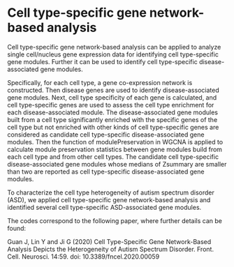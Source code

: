 # Cell type-specific gene network-based analysis

Cell type-specific gene network-based analysis can be applied to analyze single cell/nucleus gene expression data for identifying cell type-specific gene modules. Further it can be used to identify cell type-specific disease-associated gene modules.

Specifically, for each cell type, a gene co-expression network is constructed. Then disease genes are used to identify disease-associated gene modules. Next, cell type specificity of each gene is calculated, and cell type-specific genes are used to assess the cell type enrichment for each disease-associated module. The disease-associated gene modules built from a cell type significantly enriched with the specific genes of the cell type but not enriched with other kinds of cell type-specific genes are considered as candidate cell type-specific disease-associated gene modules. Then the function of modulePreservation in WGCNA is applied to calculate module preservation statistics between gene modules build from each cell type and from other cell types. The candidate cell type-specific disease-associated gene modules whose medians of Zsummary are smaller than two are reported as cell type-specific disease-associated gene modules. 

To characterize the cell type heterogeneity of autism spectrum disorder (ASD), we applied cell type-specific gene network-based analysis and identified several cell type-specific ASD-associated gene modules. 

The codes correspond to the following paper, where further details can be found:

Guan J, Lin Y and Ji G (2020) Cell Type-Specific Gene Network-Based Analysis Depicts the Heterogeneity of Autism Spectrum Disorder. Front. Cell. Neurosci. 14:59. doi: 10.3389/fncel.2020.00059
